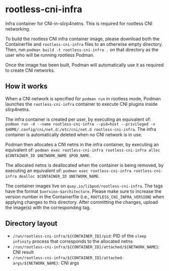 # rootless-cni-infra

Infra container for CNI-in-slirp4netns. This is required for rootless CNI networking.

To build the rootless CNI infra container image, please download both the Containerfile and `rootless-cni-infra` files to an otherwise empty directory.
Then, run `podman build -t rootless-cni-infra .` on that directory as the user who will be running rootless Podman.

Once the image has been built, Podman will automatically use it as required to create CNI networks.

## How it works

When a CNI network is specified for `podman run` in rootless mode, Podman launches the `rootless-cni-infra` container to execute CNI plugins inside slirp4netns.

The infra container is created per user, by executing an equivalent of:
`podman run -d --name rootless-cni-infra --pid=host --privileged -v $HOME/.config/cni/net.d:/etc/cni/net.d rootless-cni-infra`.
The infra container is automatically deleted when no CNI network is in use.

Podman then allocates a CNI netns in the infra container, by executing an equivalent of:
`podman exec rootless-cni-infra rootless-cni-infra alloc $CONTAINER_ID $NETWORK_NAME $POD_NAME`.

The allocated netns is deallocated when the container is being removed, by executing an equivalent of:
`podman exec rootless-cni-infra rootless-cni-infra dealloc $CONTAINER_ID $NETWORK_NAME`.

The container images live on `quay.io/libpod/rootless-cni-infra`.  The tags have the format `$version-$architecture`.  Please make sure to increase the version number in the Containerfile (i.e., `ROOTLESS_CNI_INFRA_VERSION`) when applying changes to this directory.  After committing the changes, upload the image(s) with the corresponding tag.

## Directory layout

* `/run/rootless-cni-infra/${CONTAINER_ID}/pid`: PID of the `sleep infinity` process that corresponds to the allocated netns
* `/run/rootless-cni-infra/${CONTAINER_ID}/attached/${NETWORK_NAME}`: CNI result
* `/run/rootless-cni-infra/${CONTAINER_ID}/attached-args/${NETWORK_NAME}`: CNI args
